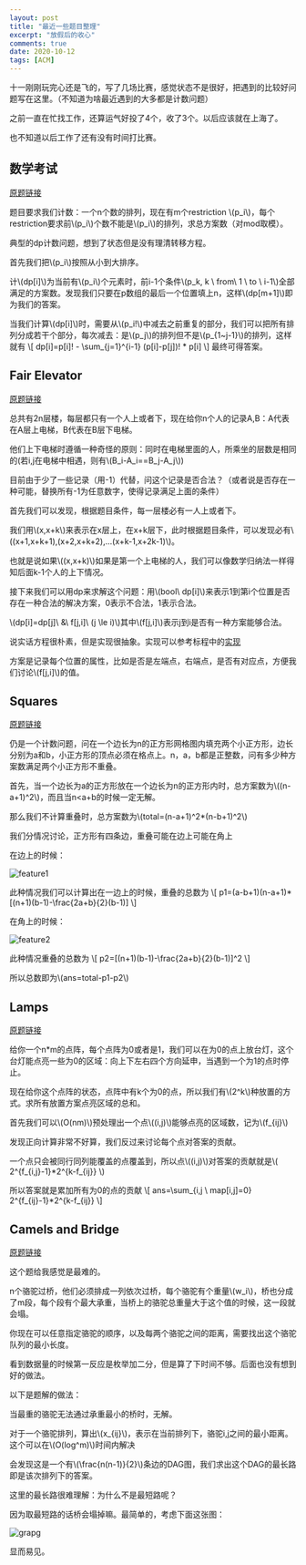 ```yaml
---
layout: post
title: "最近一些题目整理"
excerpt: "放假后的收心"
comments: true
date: 2020-10-12
tags: [ACM]
---
```


十一刚刚玩完心还是飞的，写了几场比赛，感觉状态不是很好，把遇到的比较好问题写在这里。（不知道为啥最近遇到的大多都是计数问题）

之前一直在忙找工作，还算运气好投了4个，收了3个。以后应该就在上海了。

也不知道以后工作了还有没有时间打比赛。

## 数学考试

[原题链接](https://ac.nowcoder.com/acm/contest/7745/C)

题目要求我们计数：一个n个数的排列，现在有m个restriction \\(p_i\\)，每个restriction要求前\\(p_i\\)个数不能是\\(p_i\\)的排列，求总方案数（对mod取模）。

典型的dp计数问题，想到了状态但是没有理清转移方程。

首先我们把\\(p_i\\)按照从小到大排序。

计\\(dp[i]\\)为当前有\\(p_i\\)个元素时，前i-1个条件\\(p_k, k \ from\  1 \ to \ i-1\\)全部满足的方案数。发现我们只要在p数组的最后一个位置填上n，这样\\(dp[m+1]\\)即为我们的答案。

当我们计算\\(dp[i]\\)时，需要从\\(p_i!\\)中减去之前重复的部分，我们可以把所有排列分成若干个部分，每次减去：是\\(p_j\\)的排列但不是\\(p_{1~j-1}\\)的排列，这样就有
\\[
    dp[i]=p[i]! - \sum_{j=1}^{i-1} (p[i]-p[j])! * p[i]
\\]
最终可得答案。

## Fair Elevator

[原题链接](https://atcoder.jp/contests/arc104/tasks/arc104_c)

总共有2n层楼，每层都只有一个人上或者下，现在给你n个人的记录A,B：A代表在A层上电梯，B代表在B层下电梯。

他们上下电梯时遵循一种奇怪的原则：同时在电梯里面的人，所乘坐的层数是相同的(若i,j在电梯中相遇，则有\\(B_i-A_i==B_j-A_j\\))

目前由于少了一些记录（用-1）代替，问这个记录是否合法？（或者说是否存在一种可能，替换所有-1为任意数字，使得记录满足上面的条件）

首先我们可以发现，根据题目条件，每一层楼必有一人上或者下。

我们用\\(x,x+k\\)来表示在x层上，在x+k层下，此时根据题目条件，可以发现必有\\((x+1,x+k+1),(x+2,x+k+2),...(x+k-1,x+2k-1)\\)。

也就是说如果\\((x,x+k)\\)如果是第一个上电梯的人，我们可以像数学归纳法一样得知后面k-1个人的上下情况。

接下来我们可以用dp来求解这个问题：用\\(bool\ dp[i]\\)来表示1到第i个位置是否存在一种合法的解决方案，0表示不合法，1表示合法。

\\(dp[i]=dp[j]\ &\ f[j,i]\ (j \le i)\\)其中\\(f[j,i]\\)表示j到i是否有一种方案能够合法。

说实话方程很朴素，但是实现很抽象。实现可以参考标程中的[实现](https://atcoder.jp/contests/arc104/submissions/17250212)

方案是记录每个位置的属性，比如是否是左端点，右端点，是否有对应点，方便我们讨论\\(f[j,i]\\)的值。

## Squares

[原题链接](https://atcoder.jp/contests/hhkb2020/tasks/hhkb2020_d)

仍是一个计数问题，问在一个边长为n的正方形网格图内填充两个小正方形，边长分别为a和b，小正方形的顶点必须在格点上。n，a，b都是正整数，问有多少种方案数满足两个小正方形不重叠。

首先，当一个边长为a的正方形放在一个边长为n的正方形内时，总方案数为\\((n-a+1)^2\\)，而且当n<a+b的时候一定无解。

那么我们不计算重叠时，总方案数为\\(total=(n-a+1)^2*(n-b+1)^2\\)

我们分情况讨论，正方形有四条边，重叠可能在边上可能在角上

在边上的时候：

![feature1]({{site.url}}/assets/img/feature1.png)

此种情况我们可以计算出在一边上的时候，重叠的总数为
\\[
    p1=(a-b+1)(n-a+1)*[(n+1)(b-1)-\frac{2a+b}{2}(b-1)]
\\]

在角上的时候：

![feature2]({{site.url}}/assets/img/feature2.png)

此种情况重叠的总数为
\\[
    p2=[(n+1)(b-1)-\frac{2a+b}{2}(b-1)]^2
\\]

所以总数即为\\(ans=total-p1-p2\\)

## Lamps


[原题链接](https://atcoder.jp/contests/hhkb2020/tasks/hhkb2020_e)

给你一个n*m的点阵，每个点阵为0或者是1，我们可以在为0的点上放台灯，这个台灯能点亮一些为0的区域：向上下左右四个方向延申，当遇到一个为1的点时停止。

现在给你这个点阵的状态，点阵中有k个为0的点，所以我们有\\(2^k\\)种放置的方式。求所有放置方案点亮区域的总和。

首先我们可以\\(O(nm)\\)预处理出一个点\\((i,j)\\)能够点亮的区域数，记为\\(f_{ij}\\)

发现正向计算非常不好算，我们反过来讨论每个点对答案的贡献。

一个点只会被同行同列能覆盖的点覆盖到，所以点\\((i,j)\\)对答案的贡献就是\\( 2^{f_{i,j}-1}*2^{k-f_{ij}}  \\)

所以答案就是累加所有为0的点的贡献
\\[
    ans=\sum_{i,j \ map[i,j]=0} 2^{f_{ij}-1}*2^{k-f_{ij}}
\\]

## Camels and Bridge

[原题链接](https://atcoder.jp/contests/arc105/tasks/arc105_c)

这个题给我感觉是最难的。

n个骆驼过桥，他们必须排成一列依次过桥，每个骆驼有个重量\\(w_i\\)，桥也分成了m段，每个段有个最大承重，当桥上的骆驼总重量大于这个值的时候，这一段就会塌。

你现在可以任意指定骆驼的顺序，以及每两个骆驼之间的距离，需要找出这个骆驼队列的最小长度。

看到数据量的时候第一反应是枚举加二分，但是算了下时间不够。后面也没有想到好的做法。

以下是题解的做法：

当最重的骆驼无法通过承重最小的桥时，无解。

对于一个骆驼排列，算出\\(x_{ij}\\)，表示在当前排列下，骆驼i,j之间的最小距离。这个可以在\\(O(log^m)\\)时间内解决

会发现这是一个有\\(\frac{n(n-1)}{2}\\)条边的DAG图，我们求出这个DAG的最长路即是该次排列下的答案。

这里的最长路很难理解：为什么不是最短路呢？

因为取最短路的话桥会塌掉嘛。最简单的，考虑下面这张图：

![grapg]({{site.url}}/assets/img/graph1.png)

显而易见。
